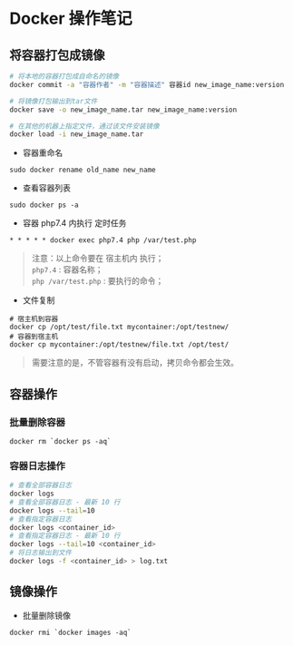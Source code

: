 # Docker 操作笔记

## 将容器打包成镜像

```sh
# 将本地的容器打包成自命名的镜像
docker commit -a "容器作者" -m "容器描述" 容器id new_image_name:version

# 将镜像打包输出到tar文件
docker save -o new_image_name.tar new_image_name:version

# 在其他的机器上指定文件，通过该文件安装镜像
docker load -i new_image_name.tar
```

- 容器重命名
```
sudo docker rename old_name new_name
```
- 查看容器列表
```
sudo docker ps -a
```
- 容器 php7.4 内执行 定时任务
```
* * * * * docker exec php7.4 php /var/test.php
```
> 注意：以上命令要在 宿主机内 执行；  
> `php7.4` : 容器名称；  
> `php /var/test.php` : 要执行的命令；
> 

- 文件复制
```
# 宿主机到容器
docker cp /opt/test/file.txt mycontainer:/opt/testnew/
# 容器到宿主机
docker cp mycontainer:/opt/testnew/file.txt /opt/test/
```
> 需要注意的是，不管容器有没有启动，拷贝命令都会生效。


## 容器操作

### 批量删除容器

```
docker rm `docker ps -aq`
```

### 容器日志操作

```sh
# 查看全部容器日志
docker logs
# 查看全部容器日志 - 最新 10 行
docker logs --tail=10
# 查看指定容器日志
docker logs <container_id>
# 查看指定容器日志 - 最新 10 行
docker logs --tail=10 <container_id>
# 将日志输出到文件
docker logs -f <container_id> > log.txt
```

## 镜像操作

- 批量删除镜像

```
docker rmi `docker images -aq`
```

